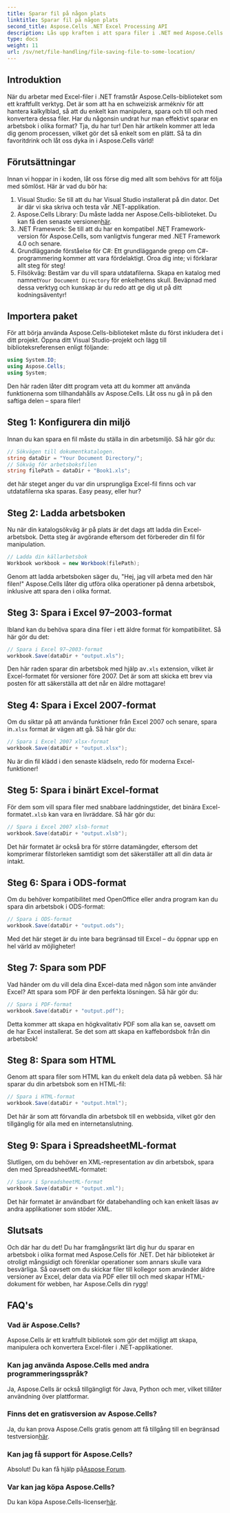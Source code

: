 ```yaml
---
title: Sparar fil på någon plats
linktitle: Sparar fil på någon plats
second_title: Aspose.Cells .NET Excel Processing API
description: Lås upp kraften i att spara filer i .NET med Aspose.Cells. Lär dig att spara Excel-filer i flera format utan ansträngning.
type: docs
weight: 11
url: /sv/net/file-handling/file-saving-file-to-some-location/
---
```

## Introduktion
När du arbetar med Excel-filer i .NET framstår Aspose.Cells-biblioteket som ett kraftfullt verktyg. Det är som att ha en schweizisk armékniv för att hantera kalkylblad, så att du enkelt kan manipulera, spara och till och med konvertera dessa filer. Har du någonsin undrat hur man effektivt sparar en arbetsbok i olika format? Tja, du har tur! Den här artikeln kommer att leda dig genom processen, vilket gör det så enkelt som en plätt. Så ta din favoritdrink och låt oss dyka in i Aspose.Cells värld!
## Förutsättningar
Innan vi hoppar in i koden, låt oss förse dig med allt som behövs för att följa med sömlöst. Här är vad du bör ha:
1. Visual Studio: Se till att du har Visual Studio installerat på din dator. Det är där vi ska skriva och testa vår .NET-applikation.
2.  Aspose.Cells Library: Du måste ladda ner Aspose.Cells-biblioteket. Du kan få den senaste versionen[här](https://releases.aspose.com/cells/net/).
3. .NET Framework: Se till att du har en kompatibel .NET Framework-version för Aspose.Cells, som vanligtvis fungerar med .NET Framework 4.0 och senare.
4. Grundläggande förståelse för C#: Ett grundläggande grepp om C#-programmering kommer att vara fördelaktigt. Oroa dig inte; vi förklarar allt steg för steg!
5.  Filsökväg: Bestäm var du vill spara utdatafilerna. Skapa en katalog med namnet`Your Document Directory` för enkelhetens skull.
Beväpnad med dessa verktyg och kunskap är du redo att ge dig ut på ditt kodningsäventyr!
## Importera paket
För att börja använda Aspose.Cells-biblioteket måste du först inkludera det i ditt projekt. Öppna ditt Visual Studio-projekt och lägg till biblioteksreferensen enligt följande:
```csharp
using System.IO;
using Aspose.Cells;
using System;
```
Den här raden låter ditt program veta att du kommer att använda funktionerna som tillhandahålls av Aspose.Cells. Låt oss nu gå in på den saftiga delen – spara filer!
## Steg 1: Konfigurera din miljö
Innan du kan spara en fil måste du ställa in din arbetsmiljö. Så här gör du:
```csharp
// Sökvägen till dokumentkatalogen.
string dataDir = "Your Document Directory/";
// Sökväg för arbetsboksfilen
string filePath = dataDir + "Book1.xls";
```
det här steget anger du var din ursprungliga Excel-fil finns och var utdatafilerna ska sparas. Easy peasy, eller hur?
## Steg 2: Ladda arbetsboken
Nu när din katalogsökväg är på plats är det dags att ladda din Excel-arbetsbok. Detta steg är avgörande eftersom det förbereder din fil för manipulation.
```csharp
// Ladda din källarbetsbok
Workbook workbook = new Workbook(filePath);
```
Genom att ladda arbetsboken säger du, "Hej, jag vill arbeta med den här filen!" Aspose.Cells låter dig utföra olika operationer på denna arbetsbok, inklusive att spara den i olika format.
## Steg 3: Spara i Excel 97–2003-format
Ibland kan du behöva spara dina filer i ett äldre format för kompatibilitet. Så här gör du det:
```csharp
// Spara i Excel 97–2003-format
workbook.Save(dataDir + "output.xls");
```
 Den här raden sparar din arbetsbok med hjälp av`.xls` extension, vilket är Excel-formatet för versioner före 2007. Det är som att skicka ett brev via posten för att säkerställa att det når en äldre mottagare!
## Steg 4: Spara i Excel 2007-format
Om du siktar på att använda funktioner från Excel 2007 och senare, spara in`.xlsx` format är vägen att gå. Så här gör du:
```csharp
// Spara i Excel 2007 xlsx-format
workbook.Save(dataDir + "output.xlsx");
```
Nu är din fil klädd i den senaste klädseln, redo för moderna Excel-funktioner! 
## Steg 5: Spara i binärt Excel-format
 För dem som vill spara filer med snabbare laddningstider, det binära Excel-formatet`.xlsb` kan vara en livräddare. Så här gör du:
```csharp
// Spara i Excel 2007 xlsb-format
workbook.Save(dataDir + "output.xlsb");
```
Det här formatet är också bra för större datamängder, eftersom det komprimerar filstorleken samtidigt som det säkerställer att all din data är intakt. 
## Steg 6: Spara i ODS-format
Om du behöver kompatibilitet med OpenOffice eller andra program kan du spara din arbetsbok i ODS-format:
```csharp
// Spara i ODS-format
workbook.Save(dataDir + "output.ods");
```
Med det här steget är du inte bara begränsad till Excel – du öppnar upp en hel värld av möjligheter!
## Steg 7: Spara som PDF
Vad händer om du vill dela dina Excel-data med någon som inte använder Excel? Att spara som PDF är den perfekta lösningen. Så här gör du:
```csharp
// Spara i PDF-format
workbook.Save(dataDir + "output.pdf");
```
Detta kommer att skapa en högkvalitativ PDF som alla kan se, oavsett om de har Excel installerat. Se det som att skapa en kaffebordsbok från din arbetsbok!
## Steg 8: Spara som HTML
Genom att spara filer som HTML kan du enkelt dela data på webben. Så här sparar du din arbetsbok som en HTML-fil:
```csharp
// Spara i HTML-format
workbook.Save(dataDir + "output.html");
```
Det här är som att förvandla din arbetsbok till en webbsida, vilket gör den tillgänglig för alla med en internetanslutning.
## Steg 9: Spara i SpreadsheetML-format
Slutligen, om du behöver en XML-representation av din arbetsbok, spara den med SpreadsheetML-formatet:
```csharp
// Spara i SpreadsheetML-format
workbook.Save(dataDir + "output.xml");
```
Det här formatet är användbart för databehandling och kan enkelt läsas av andra applikationer som stöder XML.
## Slutsats
Och där har du det! Du har framgångsrikt lärt dig hur du sparar en arbetsbok i olika format med Aspose.Cells för .NET. Det här biblioteket är otroligt mångsidigt och förenklar operationer som annars skulle vara besvärliga. Så oavsett om du skickar filer till kollegor som använder äldre versioner av Excel, delar data via PDF eller till och med skapar HTML-dokument för webben, har Aspose.Cells din rygg!
## FAQ's
### Vad är Aspose.Cells?
Aspose.Cells är ett kraftfullt bibliotek som gör det möjligt att skapa, manipulera och konvertera Excel-filer i .NET-applikationer.
### Kan jag använda Aspose.Cells med andra programmeringsspråk?
Ja, Aspose.Cells är också tillgängligt för Java, Python och mer, vilket tillåter användning över plattformar.
### Finns det en gratisversion av Aspose.Cells?
 Ja, du kan prova Aspose.Cells gratis genom att få tillgång till en begränsad testversion[här](https://releases.aspose.com/).
### Kan jag få support för Aspose.Cells?
 Absolut! Du kan få hjälp på[Aspose Forum](https://forum.aspose.com/c/cells/9).
### Var kan jag köpa Aspose.Cells?
 Du kan köpa Aspose.Cells-licenser[här](https://purchase.aspose.com/buy).
